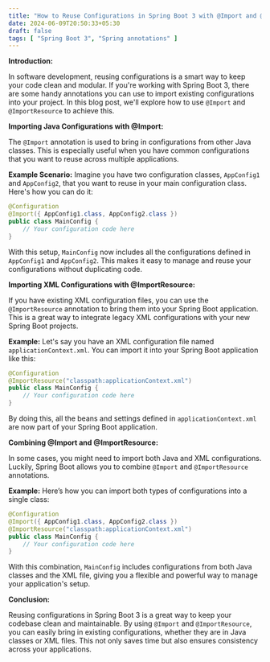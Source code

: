 ```yaml
---
title: "How to Reuse Configurations in Spring Boot 3 with @Import and @ImportResource"
date: 2024-06-09T20:50:33+05:30
draft: false
tags: [ "Spring Boot 3", "Spring annotations" ]
---
```

**Introduction:**

In software development, reusing configurations is a smart way to keep your code clean and modular. If you're working with Spring Boot 3, there are some handy annotations you can use to import existing configurations into your project. In this blog post, we'll explore how to use `@Import` and `@ImportResource` to achieve this.

**Importing Java Configurations with @Import:**

The `@Import` annotation is used to bring in configurations from other Java classes. This is especially useful when you have common configurations that you want to reuse across multiple applications.

**Example Scenario:**
Imagine you have two configuration classes, `AppConfig1` and `AppConfig2`, that you want to reuse in your main configuration class. Here's how you can do it:

```java
@Configuration
@Import({ AppConfig1.class, AppConfig2.class })
public class MainConfig {
    // Your configuration code here
}
```

With this setup, `MainConfig` now includes all the configurations defined in `AppConfig1` and `AppConfig2`. This makes it easy to manage and reuse your configurations without duplicating code.

**Importing XML Configurations with @ImportResource:**

If you have existing XML configuration files, you can use the `@ImportResource` annotation to bring them into your Spring Boot application. This is a great way to integrate legacy XML configurations with your new Spring Boot projects.

**Example:**
Let's say you have an XML configuration file named `applicationContext.xml`. You can import it into your Spring Boot application like this:

```java
@Configuration
@ImportResource("classpath:applicationContext.xml")
public class MainConfig {
    // Your configuration code here
}
```

By doing this, all the beans and settings defined in `applicationContext.xml` are now part of your Spring Boot application.

**Combining @Import and @ImportResource:**

In some cases, you might need to import both Java and XML configurations. Luckily, Spring Boot allows you to combine `@Import` and `@ImportResource` annotations.

**Example:**
Here’s how you can import both types of configurations into a single class:

```java
@Configuration
@Import({ AppConfig1.class, AppConfig2.class })
@ImportResource("classpath:applicationContext.xml")
public class MainConfig {
    // Your configuration code here
}
```

With this combination, `MainConfig` includes configurations from both Java classes and the XML file, giving you a flexible and powerful way to manage your application's setup.

**Conclusion:**

Reusing configurations in Spring Boot 3 is a great way to keep your codebase clean and maintainable. By using `@Import` and `@ImportResource`, you can easily bring in existing configurations, whether they are in Java classes or XML files. This not only saves time but also ensures consistency across your applications.
